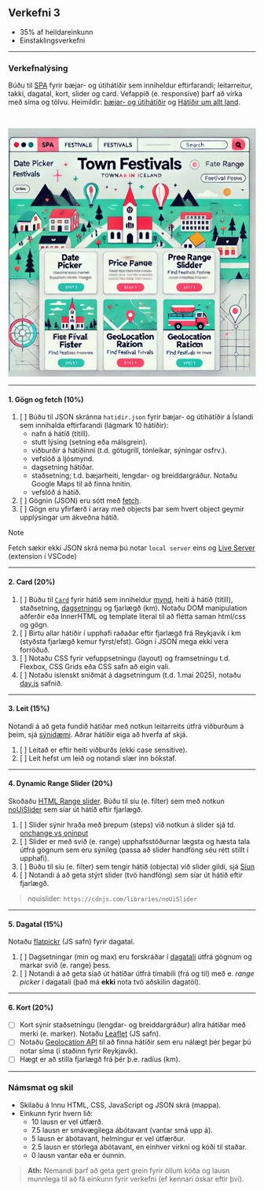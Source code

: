 ## Verkefni 3 

- 35% af heildareinkunn
- Einstaklingsverkefni
  
---

### Verkefnalýsing

Búðu til [SPA](https://developer.mozilla.org/en-US/docs/Glossary/SPA) fyrir bæjar- og útihátíðir sem inniheldur eftirfarandi; leitarreitur, takki, dagatal, kort, slider og card. Vefappið  (e. responsive) þarf að virka með síma og tölvu. Heimildir: [bæjar- og útihátíðir](https://attavitinn.is/stadir/baejar-og-utihatidir/) og [Hátíðir um allt land](https://hatidirumalltland.weebly.com/).

<br>

![Wireframe SPA](https://github.com/GunnarThorunnarson/FORR3JS05DU/blob/master/Verkefni/spa.webp)


---

#### 1. Gögn og fetch (10%)
1. [ ] Búðu til JSON skránna `hatidir.json` fyrir bæjar- og útihátíðir á Íslandi sem innihalda eftirfarandi (lágmark 10 hátíðir): 
    - nafn á hátíð (titill).
    - stutt lýsing (setning eða málsgrein).
    - viðburðir á hátíðinni (t.d. götugrill, tónleikar, sýningar osfrv.).
    - vefslóð á ljósmynd.
    - dagsetning hátíðar.
    - staðsetning; t.d. bæjarheiti, lengdar- og breiddargráður. Notaðu Google Maps til að finna hnitin.
    - vefslóð á hátíð.
1. [ ] Gögnin (JSON) eru sótt með [fetch](https://github.com/GunnarThorunnarson/FORR3JS05DU/wiki/Fetch).
1. [ ] Gögn eru yfirfærð í array með objects þar sem hvert object geymir upplýsingar um ákveðna hátíð.
   
> [!NOTE]
> Fetch sækir ekki JSON skrá nema þú notar `local server` eins og [Live Server](https://marketplace.visualstudio.com/items?itemName=ritwickdey.LiveServer) (extension í VSCode)

---

#### 2. Card (20%)
1. [ ] Búðu til [`Card`](https://www.w3schools.com/howto/howto_css_cards.asp) fyrir hátíð sem inniheldur [mynd](https://softauthor.com/javascript-working-with-images/), heiti á hátíð (titill), staðsetning,  [dagsetningu](https://developer.mozilla.org/en-US/docs/Web/JavaScript/Reference/Global_Objects/Date) og fjarlægð (km). Notaðu DOM manipulation aðferðir eða InnerHTML og template literal til að flétta saman html/css og gögn. 
1. [ ] Birtu allar hátíðir í upphafi raðaðar eftir fjarlægð frá Reykjavík í km (styðsta fjarlægð kemur fyrst/efst). Gögn í JSON mega ekki vera forröðuð.
1. [ ] Notaðu CSS fyrir vefuppsetningu (layout) og framsetningu t.d. Flexbox, CSS Grids eða CSS safn að eigin vali. 
1. [ ] Notaðu íslenskt sniðmát á dagsetningum (t.d. 1.maí 2025), notaðu [day.js](https://day.js.org/) safnið.

---

#### 3. Leit (15%) 
Notandi á að geta fundið hátíðar með notkun leitarreits útfrá viðburðum á þeim, sjá [sýnidæmi](http://javascriptbook.com/code/c12/filter-search.html). Aðrar hátíðir eiga að hverfa af skjá.

1. [ ] Leitað er eftir heiti viðburðs (ekki case sensitive).
1. [ ] Leit hefst um leið og notandi slær inn bókstaf.

---

#### 4. Dynamic Range Slider (20%)

Skoðaðu [HTML Range slider](https://developer.mozilla.org/en-US/docs/Web/HTML/Element/input/range). Búðu til síu (e. filter) sem með notkun [noUiSlider](https://refreshless.com/nouislider/) sem síar út hátíð eftir fjarlægð. 

1. [ ] Slider sýnir hraða með þrepum (steps) við notkun á slider sjá td. [onchange vs oninput](https://www.impressivewebs.com/onchange-vs-oninput-for-range-sliders/)
1. [ ] Slider er með svið (e. range) upphafsstöðurnar lægsta og hæsta tala útfrá gögnum sem eru sýnileg (passa að slider handföng séu rétt stillt í upphafi).
1. [ ] Búðu til síu (e. filter) sem tengir hátíð (objecta) við slider gildi, sjá [Síun](https://github.com/GunnarThorunnarson/FORR3JS05DU/wiki/S%C3%ADun) 
1. [ ] Notandi á að geta stýrt slider (tvö handföng) sem síar út hátíð eftir fjarlægð.

> nouislider: `https://cdnjs.com/libraries/noUiSlider`

---

#### 5. Dagatal (15%)

Notaðu [flatpickr](https://flatpickr.js.org/) (JS safn) fyrir dagatal.

1. [ ] Dagsetningar (min og max) eru forskráðar í [dagatali](https://developer.mozilla.org/en-US/docs/Web/HTML/Element/input/date) útfrá gögnum og markar svið (e. range) þess.
1. [ ] Notandi á að geta síað út hátíðar útfrá tímabili (frá og til) með e. _range picker_ í dagatali (það má **ekki** nota tvö aðskilin dagatöl). 

<!-- > - dagatal: bæta við takka sem hreinsar uppá reload á filter. -->

---

#### 6. Kort (20%)

- [ ] Kort sýnir staðsetningu (lengdar- og breiddargráður) allra hátíðar með merki (e. marker). Notaðu [Leaflet](https://leafletjs.com/examples/quick-start/) (JS safn).
- [ ] Notaðu [Geolocation API](https://developer.mozilla.org/en-US/docs/Web/API/Geolocation_API) til að finna hátíðir sem eru nálægt þér þegar þú notar síma (í staðinn fyrir Reykjavík).
- [ ] Hægt er að stilla fjarlægð frá þér þ.e. radíus (km).

---

### Námsmat og skil

- Skilaðu á Innu HTML, CSS, JavaScript og JSON skrá (mappa).
- Einkunn fyrir hvern lið: 
    - 10 lausn er vel útfærð.
    - 7.5 lausn er smávægilega ábótavant (vantar smá upp á).
    - 5 lausn er ábótavant, helmingur er vel útfærður.
    - 2.5 lausn er stórlega ábótavant, en einhver virkni og kóði til staðar.
    - 0 lausn vantar eða er óunnin.

> **Ath:** Nemandi þarf að geta gert grein fyrir öllum kóða og lausn munnlega til að fá einkunn fyrir verkefni (ef kennari óskar eftir því).

<!--
> **Valkvæmt:** Tengdu allar síur þannig að þær virka saman.
- Modal: [ ] Ef þú smellur á hátíð (e. card) þá opnast [modal](https://www.freecodecamp.org/news/how-to-build-a-modal-with-javascript/) með nánari upplýsingar um hátíð og takka (x) til að loka modal.
- Notaðu [JavaScript Modules](https://www.freecodecamp.org/news/difference-between-default-and-named-exports-in-javascript/) fyrir kóðaskipulag.
-->
